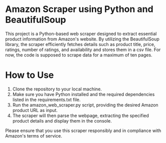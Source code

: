 # Amazon Scraper using Python and BeautifulSoup
This project is a Python-based web scraper designed to extract essential product information from Amazon's website. By utilizing the BeautifulSoup library, the scraper efficiently fetches details such as product title, price, ratings, number of ratings, and availability and stores them in a csv file. For now, the code is supposed to scrape data for a maximum of ten pages.

# How to Use
1. Clone the repository to your local machine.
2. Make sure you have Python installed and the required dependencies listed in the requirements.txt file.
3. Run the amazon_web_scraper.py script, providing the desired Amazon product URL as input.
4. The scraper will then parse the webpage, extracting the specified product details and display them in the console.

Please ensure that you use this scraper responsibly and in compliance with Amazon's terms of service. 

